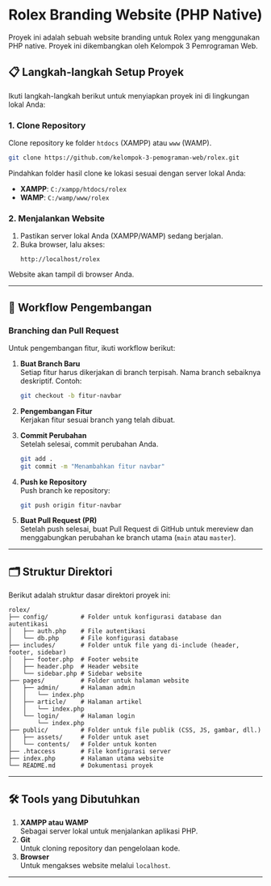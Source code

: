 # Rolex Branding Website (PHP Native)

Proyek ini adalah sebuah website branding untuk Rolex yang menggunakan PHP native. Proyek ini dikembangkan oleh Kelompok 3 Pemrograman Web.

## 📋 Langkah-langkah Setup Proyek

Ikuti langkah-langkah berikut untuk menyiapkan proyek ini di lingkungan lokal Anda:

### 1. Clone Repository

Clone repository ke folder `htdocs` (XAMPP) atau `www` (WAMP).

```bash
git clone https://github.com/kelompok-3-pemograman-web/rolex.git
```

Pindahkan folder hasil clone ke lokasi sesuai dengan server lokal Anda:

- **XAMPP**: `C:/xampp/htdocs/rolex`
- **WAMP**: `C:/wamp/www/rolex`

### 2. Menjalankan Website

1. Pastikan server lokal Anda (XAMPP/WAMP) sedang berjalan.
2. Buka browser, lalu akses:
   ```
   http://localhost/rolex
   ```

Website akan tampil di browser Anda.

---

## 🌲 Workflow Pengembangan

### Branching dan Pull Request

Untuk pengembangan fitur, ikuti workflow berikut:

1. **Buat Branch Baru**\
   Setiap fitur harus dikerjakan di branch terpisah. Nama branch sebaiknya deskriptif. Contoh:

   ```bash
   git checkout -b fitur-navbar
   ```

2. **Pengembangan Fitur**\
   Kerjakan fitur sesuai branch yang telah dibuat.

3. **Commit Perubahan**\
   Setelah selesai, commit perubahan Anda.

   ```bash
   git add .
   git commit -m "Menambahkan fitur navbar"
   ```

4. **Push ke Repository**\
   Push branch ke repository:

   ```bash
   git push origin fitur-navbar
   ```

5. **Buat Pull Request (PR)**\
   Setelah push selesai, buat Pull Request di GitHub untuk mereview dan menggabungkan perubahan ke branch utama (`main` atau `master`).

---

## 🗂 Struktur Direktori

Berikut adalah struktur dasar direktori proyek ini:

```
rolex/
├── config/         # Folder untuk konfigurasi database dan autentikasi
│   ├── auth.php    # File autentikasi
│   └── db.php      # File konfigurasi database
├── includes/       # Folder untuk file yang di-include (header, footer, sidebar)
│   ├── footer.php  # Footer website
│   ├── header.php  # Header website
│   └── sidebar.php # Sidebar website
├── pages/          # Folder untuk halaman website
│   ├── admin/      # Halaman admin
│   │   └── index.php
│   ├── article/    # Halaman artikel
│   │   └── index.php
│   └── login/      # Halaman login
│       └── index.php
├── public/         # Folder untuk file publik (CSS, JS, gambar, dll.)
│   ├── assets/     # Folder untuk aset
│   └── contents/   # Folder untuk konten
├── .htaccess       # File konfigurasi server
├── index.php       # Halaman utama website
└── README.md       # Dokumentasi proyek
```

---

## 🛠 Tools yang Dibutuhkan

1. **XAMPP atau WAMP**\
   Sebagai server lokal untuk menjalankan aplikasi PHP.
2. **Git**\
   Untuk cloning repository dan pengelolaan kode.
3. **Browser**\
   Untuk mengakses website melalui `localhost`.

---

